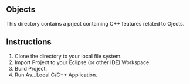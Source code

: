 ## Objects
This directory contains a prject containing C++ features related to Ojects.

## Instructions
1. Clone the directory to your local file system.
2. Import Project to your Eclipse (or other IDE) Workspace.
3. Build Project.
4. Run As...Local C/C++ Application.
 
